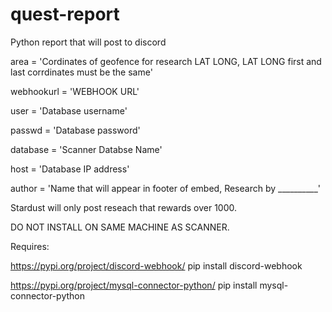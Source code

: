 # quest-report
Python report that will post to discord

area = 'Cordinates of geofence for research LAT LONG, LAT LONG first and last corrdinates must be the same'

webhookurl = 'WEBHOOK URL'

user = 'Database username'

passwd = 'Database password'

database = 'Scanner Databse Name'

host = 'Database IP address'

author = 'Name that will appear in footer of embed, Research by __________'

Stardust will only post reseach that rewards over 1000. 

DO NOT INSTALL ON SAME MACHINE AS SCANNER.

Requires: 

https://pypi.org/project/discord-webhook/ 
pip install discord-webhook

https://pypi.org/project/mysql-connector-python/
pip install mysql-connector-python
